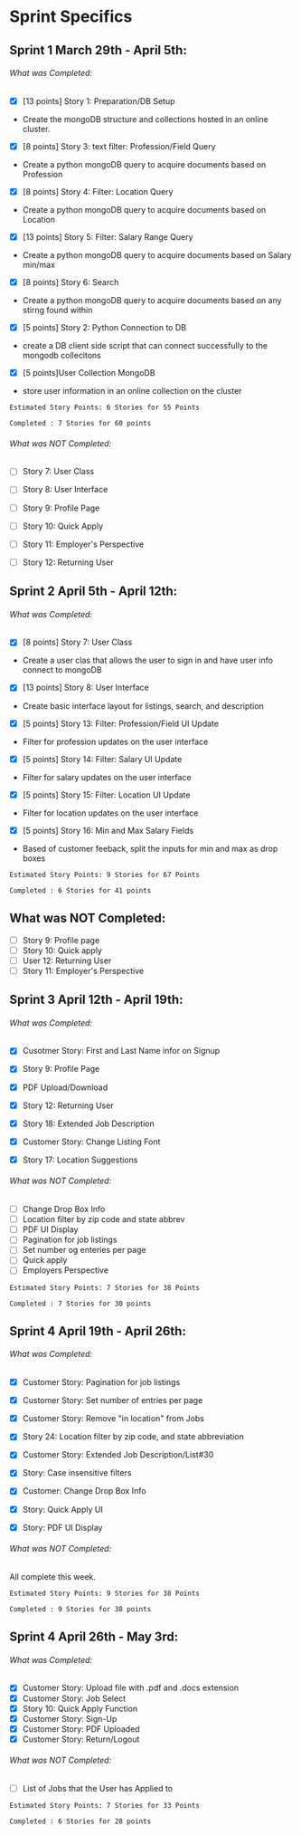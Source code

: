 # Sprint Specifics 
## Sprint 1 March 29th - April 5th:
###### What was Completed:
  - [x] [13 points] Story 1: Preparation/DB Setup 
        
  - Create the mongoDB structure and collections hosted in an online cluster. 
  - [x] [8 points] Story 3: text filter: Profession/Field Query 
  
  - Create a python mongoDB query to acquire documents based on Profession
  - [x] [8 points] Story 4: Filter: Location Query
  
  - Create a python mongoDB query to acquire documents based on Location
  - [x] [13 points] Story 5: Filter: Salary Range Query
  
  - Create a python mongoDB query to acquire documents based on Salary min/max
  - [x] [8 points] Story 6: Search 

  - Create a python mongoDB query to acquire documents based on any stirng found within
  - [x] [5 points] Story 2: Python Connection to DB
  
  - create a DB client side script that can connect successfully to the mongodb collecitons
  - [x] [5 points]User Collection MongoDB

  - store user information in an online collection on the cluster
  
  ```
  Estimated Story Points: 6 Stories for 55 Points
  
  Completed : 7 Stories for 60 points 
  ```
###### What was NOT Completed:
  - [ ] Story 7: User Class
  - [ ] Story 8: User Interface
  - [ ] Story 9: Profile Page
  - [ ] Story 10: Quick Apply
  - [ ] Story 11: Employer's Perspective
  - [ ] Story 12: Returning User


## Sprint 2 April 5th - April 12th:
###### What was Completed:
  - [x] [8 points] Story 7: User Class

  - Create a user clas that allows the user to sign in and have user info connect to mongoDB 
  - [x] [13 points] Story 8: User Interface 

  - Create basic interface layout for listings, search, and description
  - [x] [5 points] Story 13: Filter: Profession/Field UI Update

  - Filter for profession updates on the user interface
  - [x] [5 points] Story 14: Filter: Salary UI Update

  - Filter for salary updates on the user interface
  - [x] [5 points] Story 15: Filter: Location UI Update

  - Filter for location updates on the user interface
  - [x] [5 points] Story 16: Min and Max Salary Fields

  - Based of customer feeback, split the inputs for min and max as drop boxes

  ```
  Estimated Story Points: 9 Stories for 67 Points

  Completed : 6 Stories for 41 points 
  ```
    
## What was NOT Completed:
  - [ ] Story 9: Profile page
  - [ ] Story 10: Quick apply
  - [ ] User 12: Returning User
  - [ ] Story 11: Employer's Perspective
 
## Sprint 3 April 12th - April 19th:
###### What was Completed:
  - [x] Cusotmer Story: First and Last Name infor on Signup
  - [x] Story 9: Profile Page
  - [x] PDF Upload/Download
  - [x] Story 12: Returning User
  - [x] Story 18: Extended Job Description
  - [x] Customer Story: Change Listing Font
  - [x] Story 17: Location Suggestions


###### What was NOT Completed:
  - [ ] Change Drop Box Info
  - [ ] Location filter by zip code and state abbrev
  - [ ] PDF UI Display
  - [ ] Pagination for job listings
  - [ ] Set number og enteries per page
  - [ ] Quick apply
  - [ ] Employers Perspective
 
   ```
  Estimated Story Points: 7 Stories for 38 Points

  Completed : 7 Stories for 30 points 
  ```
  
## Sprint 4 April 19th - April 26th:
###### What was Completed:
  - [x] Customer Story: Pagination for job listings
  - [x] Customer Story: Set number of entries per page
  - [x] Customer Story: Remove "in location" from Jobs
  - [x] Story 24: Location filter by zip code, and state abbreviation
  - [x] Customer Story: Extended Job Description/List#30
  - [x] Story: Case insensitive filters
  - [x] Customer: Change Drop Box Info
  - [x] Story: Quick Apply UI
  - [x] Story: PDF UI Display


###### What was NOT Completed:
  All complete this week.
  
   ```
  Estimated Story Points: 9 Stories for 38 Points

  Completed : 9 Stories for 38 points 
  ```
## Sprint 4 April 26th - May 3rd:
###### What was Completed:
  - [x] Customer Story: Upload file with .pdf and .docs extension
  - [x] Customer Story: Job Select
  - [x] Story 10: Quick Apply Function
  - [x] Customer Story: Sign-Up
  - [x] Customer Story: PDF Uploaded
  - [x] Customer Story: Return/Logout

###### What was NOT Completed:
  - [ ] List of Jobs that the User has Applied to
  
   ```
  Estimated Story Points: 7 Stories for 33 Points

  Completed : 6 Stories for 28 points 
  ```
